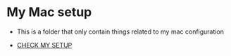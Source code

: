 # My Mac setup

* This is a folder that only contain things related to my mac configuration

   
* [CHECK MY SETUP](https://github.com/fcarvalhopacheco/HOW2/blob/master/01.macos/myOSsetup.md)
